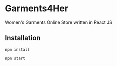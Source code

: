 # Garments4Her
Women's Garments Online Store written in React JS

## Installation

`npm install`

`npm start`
